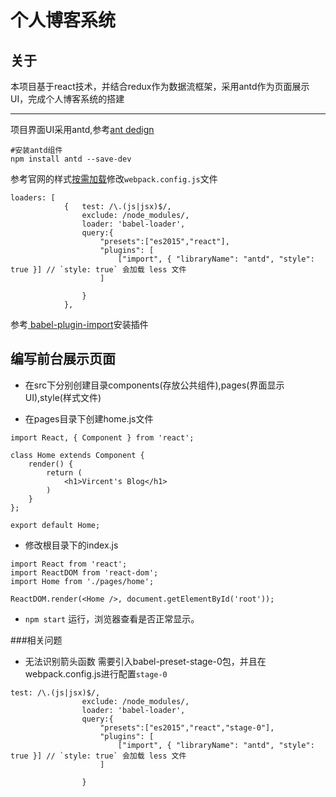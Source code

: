 个人博客系统
============

关于
---------
本项目基于react技术，并结合redux作为数据流框架，采用antd作为页面展示UI，完成个人博客系统的搭建


--------- 
项目界面UI采用antd,参考[ant dedign](https://ant.design/index-cn)
````
#安装antd组件
npm install antd --save-dev
````

参考官网的样式[按需加载](https://ant.design/docs/react/introduce-cn)修改`webpack.config.js`文件
````
loaders: [
            {   test: /\.(js|jsx)$/,
                exclude: /node_modules/,
                loader: 'babel-loader',
                query:{
                    "presets":["es2015","react"],
                    "plugins": [
                        ["import", { "libraryName": "antd", "style": true }] // `style: true` 会加载 less 文件
                    ]

                }
            },
````
参考[ babel-plugin-import](https://github.com/ant-design/babel-plugin-import)安装插件

编写前台展示页面
--------- 
- 在src下分别创建目录components(存放公共组件),pages(界面显示UI),style(样式文件)

- 在pages目录下创建home.js文件
````
import React, { Component } from 'react';

class Home extends Component {
    render() {
        return (
            <h1>Vircent's Blog</h1>
        )
    }
};

export default Home;
````
- 修改根目录下的index.js
````
import React from 'react';
import ReactDOM from 'react-dom';
import Home from './pages/home';

ReactDOM.render(<Home />, document.getElementById('root'));

````

- `npm start` 运行，浏览器查看是否正常显示。

###相关问题
- 无法识别箭头函数
需要引入babel-preset-stage-0包，并且在webpack.config.js进行配置`stage-0`
````
test: /\.(js|jsx)$/,
                exclude: /node_modules/,
                loader: 'babel-loader',
                query:{
                    "presets":["es2015","react","stage-0"],
                    "plugins": [
                        ["import", { "libraryName": "antd", "style": true }] // `style: true` 会加载 less 文件
                    ]

                }
````
